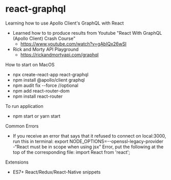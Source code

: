 # react-graphql
Learning how to use Apollo Client's GraphQL with React

- Learned how to to produce results from Youtube "React With GraphQL (Apollo Client) Crash Course" 
    - https://www.youtube.com/watch?v=gAbIQx26wSI
- Rick and Morty API Playground 
    - https://rickandmortyapi.com/graphql 

How to start on MacOS
- npx create-react-app react-graphql
- npm install @apollo/client graphql
- npm audit fix --force //optional
- npm add react-router-dom
- npm install react-router


To run application 
- npm start or yarn start

Common Errors 
- If you receive an error that says that it refused to connect on local:3000, run this in terminal: 
export NODE_OPTIONS=--openssl-legacy-provider
-“React must be in scope when using jsx” Error, put the following at the top of the corresponding file:
import React  from 'react';

Extensions 
- ES7+ React/Redux/React-Native snippets